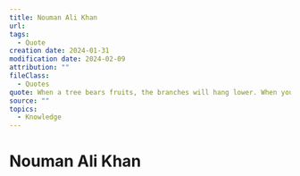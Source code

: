 ```yaml
---
title: Nouman Ali Khan
url: 
tags:
  - Quote
creation date: 2024-01-31
modification date: 2024-02-09
attribution: ""
fileClass:
  - Quotes
quote: When a tree bears fruits, the branches will hang lower. When you acquire knowledge, which is the fruit, it should make you humble...
source: ""
topics:
  - Knowledge
---
```


# Nouman Ali Khan
